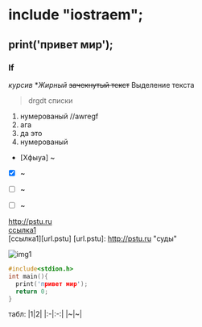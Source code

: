 # include "iostraem";
## print('привет мир');
### lf
*курсив*
**Жирный*
~~зачекнутый текст~~
 Выделение текста




>drgdt
>списки
1. нумерованый  //awregf
2. ага
3. да это
4. нумерованый
- [Xфыуа] ~
- [X] ~
- [ ] ~
- [ ] ~



<http://pstu.ru>        
[ссылка1](http://pstu.ru "суды")       
[ссылка1][url.pstu]
[url.pstu]: http://pstu.ru "суды"     



![img1](https://avatars.mds.yandex.net/i?id=4880917010586e4d970473fa4dba6ba7a470a8ae-4471740-images-thumbs&n=13 "driving in my car")






```c
#include<stdion.h>
int main(){
  print('привет мир');
  return 0;
}
```





табл:
|1|2|
|:-|:-:|
|~|~|



